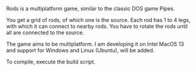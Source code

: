 Rods is a multiplatform game, similar to the classic DOS game Pipes.

You get a grid of rods, of which one is the source. Each rod has 1 to 4 legs, 
with which it can connect to nearby rods. You have to rotate the rods until all 
are connected to the source.

The game aims to be multiplatform. I am developing it on Intel MacOS 13 and 
support for Windows and Linux (Ubuntu), will be added.

To compile, execute the build script.

